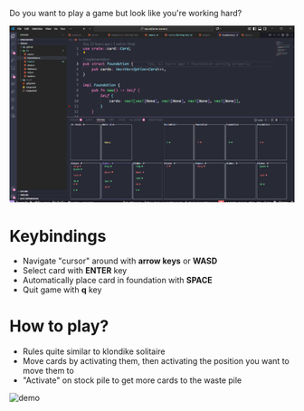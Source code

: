 Do you want to play a game but look like you're working hard?

![demo](demo.png)

# Keybindings

- Navigate "cursor" around with **arrow keys** or **WASD**
- Select card with **ENTER** key
- Automatically place card in foundation with **SPACE**
- Quit game with **q** key

# How to play?

- Rules quite similar to klondike solitaire
- Move cards by activating them, then activating the position you want to move them to
- "Activate" on stock pile to get more cards to the waste pile

![demo](demo.gif)
